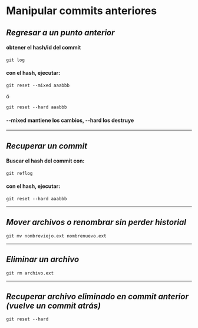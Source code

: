 # Manipular commits anteriores
## *Regresar a un punto anterior*

#### obtener el hash/id del commit
```
git log
```
#### con el hash, ejecutar:
```
git reset --mixed aaabbb
```
ó

```
git reset --hard aaabbb
```

#### --mixed mantiene los cambios, --hard los destruye
---

## *Recuperar un commit*
#### Buscar el hash del commit con:
```
git reflog
```
#### con el hash, ejecutar:
```
git reset --hard aaabbb
```
---
## *Mover archivos o renombrar sin perder historial*
```
git mv nombreviejo.ext nombrenuevo.ext
```
---
## *Eliminar un archivo*
```
git rm archivo.ext
```
---
## *Recuperar archivo eliminado en commit anterior (vuelve un commit atrás)*
```
git reset --hard
```